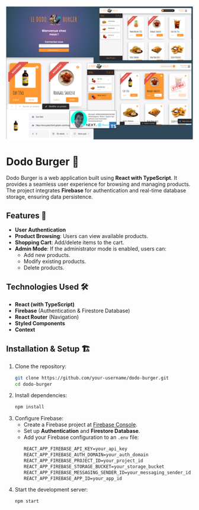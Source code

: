 ![Dodoburger mickael nantedev e-commerce](./Dodoburger-nantedev.png)

# Dodo Burger 🍔

Dodo Burger is a web application built using **React with TypeScript**. It provides a seamless user experience for browsing and managing products. The project integrates **Firebase** for authentication and real-time database storage, ensuring data persistence.

## Features 🚀

- **User Authentication**
- **Product Browsing**: Users can view available products.
- **Shopping Cart**: Add/delete items to the cart.
- **Admin Mode**: If the administrator mode is enabled, users can:
  - Add new products.
  - Modify existing products.
  - Delete products.

## Technologies Used 🛠️

- **React (with TypeScript)**
- **Firebase** (Authentication & Firestore Database)
- **React Router** (Navigation)
- **Styled Components**
- **Context**


## Installation & Setup 🏗️

1. Clone the repository:
   ```bash
   git clone https://github.com/your-username/dodo-burger.git
   cd dodo-burger
   ```
2. Install dependencies:
   ```bash
   npm install
   ```
3. Configure Firebase:
   - Create a Firebase project at [Firebase Console](https://console.firebase.google.com/).
   - Set up **Authentication** and **Firestore Database**.
   - Add your Firebase configuration to an `.env` file:
     ```env
     REACT_APP_FIREBASE_API_KEY=your_api_key
     REACT_APP_FIREBASE_AUTH_DOMAIN=your_auth_domain
     REACT_APP_FIREBASE_PROJECT_ID=your_project_id
     REACT_APP_FIREBASE_STORAGE_BUCKET=your_storage_bucket
     REACT_APP_FIREBASE_MESSAGING_SENDER_ID=your_messaging_sender_id
     REACT_APP_FIREBASE_APP_ID=your_app_id
     ```
4. Start the development server:
   ```bash
   npm start
   ```


